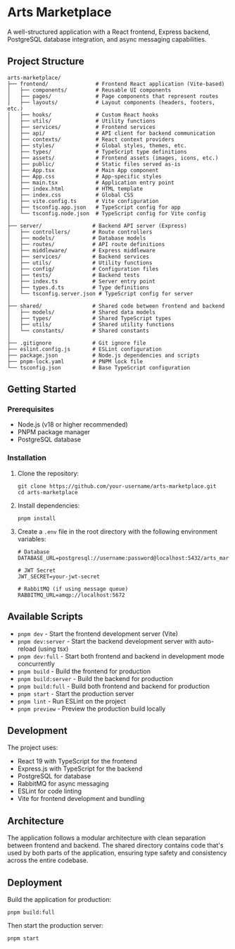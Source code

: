 # Arts Marketplace

A well-structured application with a React frontend, Express backend, PostgreSQL database integration, and async messaging capabilities.

## Project Structure

```
arts-marketplace/
├── frontend/               # Frontend React application (Vite-based)
│   ├── components/         # Reusable UI components
│   ├── pages/              # Page components that represent routes
│   ├── layouts/            # Layout components (headers, footers, etc.)
│   ├── hooks/              # Custom React hooks
│   ├── utils/              # Utility functions
│   ├── services/           # Frontend services
│   ├── api/                # API client for backend communication
│   ├── contexts/           # React context providers
│   ├── styles/             # Global styles, themes, etc.
│   ├── types/              # TypeScript type definitions
│   ├── assets/             # Frontend assets (images, icons, etc.)
│   ├── public/             # Static files served as-is
│   ├── App.tsx             # Main App component
│   ├── App.css             # App-specific styles
│   ├── main.tsx            # Application entry point
│   ├── index.html          # HTML template
│   ├── index.css           # Global CSS
│   ├── vite.config.ts      # Vite configuration
│   ├── tsconfig.app.json   # TypeScript config for app
│   └── tsconfig.node.json  # TypeScript config for Vite config
│
├── server/                # Backend API server (Express)
│   ├── controllers/       # Route controllers
│   ├── models/            # Database models
│   ├── routes/            # API route definitions
│   ├── middleware/        # Express middleware
│   ├── services/          # Backend services
│   ├── utils/             # Utility functions
│   ├── config/            # Configuration files
│   ├── tests/             # Backend tests
│   ├── index.ts           # Server entry point
│   ├── types.d.ts         # Type definitions
│   └── tsconfig.server.json # TypeScript config for server
│
├── shared/                # Shared code between frontend and backend
│   ├── models/            # Shared data models
│   ├── types/             # Shared TypeScript types
│   ├── utils/             # Shared utility functions
│   └── constants/         # Shared constants
│
├── .gitignore             # Git ignore file
├── eslint.config.js       # ESLint configuration
├── package.json           # Node.js dependencies and scripts
├── pnpm-lock.yaml         # PNPM lock file
└── tsconfig.json          # Base TypeScript configuration
```

## Getting Started

### Prerequisites

- Node.js (v18 or higher recommended)
- PNPM package manager
- PostgreSQL database

### Installation

1. Clone the repository:
   ```
   git clone https://github.com/your-username/arts-marketplace.git
   cd arts-marketplace
   ```

2. Install dependencies:
   ```
   pnpm install
   ```

3. Create a `.env` file in the root directory with the following environment variables:
   ```
   # Database
   DATABASE_URL=postgresql://username:password@localhost:5432/arts_marketplace
   
   # JWT Secret
   JWT_SECRET=your-jwt-secret
   
   # RabbitMQ (if using message queue)
   RABBITMQ_URL=amqp://localhost:5672
   ```

## Available Scripts

- `pnpm dev` - Start the frontend development server (Vite)
- `pnpm dev:server` - Start the backend development server with auto-reload (using tsx)
- `pnpm dev:full` - Start both frontend and backend in development mode concurrently
- `pnpm build` - Build the frontend for production
- `pnpm build:server` - Build the backend for production
- `pnpm build:full` - Build both frontend and backend for production
- `pnpm start` - Start the production server
- `pnpm lint` - Run ESLint on the project
- `pnpm preview` - Preview the production build locally

## Development

The project uses:
- React 19 with TypeScript for the frontend
- Express.js with TypeScript for the backend
- PostgreSQL for database
- RabbitMQ for async messaging
- ESLint for code linting
- Vite for frontend development and bundling

## Architecture

The application follows a modular architecture with clean separation between frontend and backend. The shared directory contains code that's used by both parts of the application, ensuring type safety and consistency across the entire codebase.

## Deployment

Build the application for production:
```
pnpm build:full
```

Then start the production server:
```
pnpm start
```
